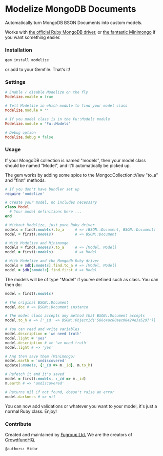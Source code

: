# Modelize MongoDB Documents
Automatically turn MongoDB BSON Documents into custom models.

Works with [the official Ruby MongoDB driver](https://docs.mongodb.com/ruby-driver/master/quick-start/), or [the fantastic Minimongo](https://github.com/fugroup/minimongo) if you want something easier.

### Installation
```ruby
gem install modelize
```
or add to your Gemfile. That's it!

### Settings
```ruby
# Enable / disable Modelize on the fly
Modelize.enable = true

# Tell Modelize in which module to find your model class
Modelize.module = ''

# If you model class is in the Fu::Models module
Modelize.module = 'Fu::Models'

# Debug option
Modelize.debug = false
```

### Usage
If your MongoDB collection is named "models", then your model class should be named "Model", and it'll automatically be picked up.

The gem works by adding some spice to the Mongo::Collection::View "to_a" and "first" methods.

```ruby
# If you don't have bundler set up
require 'modelize'

# Create your model, no includes necessary
class Model
  # Your model definitions here ...
end

# Without Modelize, just pure Ruby driver
models = find(:models).to_a     # => [BSON::Document, BSON::Document]
model = first(:models)          # => BSON::Document

# With Modelize and Minimongo
models = find(:models).to_a     # => [Model, Model]
model = first(:models)          # => Model

# With Modelize and the Mongodb Ruby driver
models = $db[:models].find.to_a # => [Model, Model]
model = $db[:models].find.first # => Model
```
The models will be of type "Model" if you've defined such as class. You can then do:
```ruby
model = first(:models)

# The original BSON::Document
model.doc # => BSON::Document instance

# The model class accepts any method that BSON::Document accepts
model.to_h # => {'_id' => BSON::ObjectId('586c4ac80aec08424e3a5287')}

# You can read and write variables
model.description = 'we need truth'
model.light = 'yes'
model.description # => 'we need truth'
model.light # => 'yes'

# And then save them (Minimongo)
model.earth = 'undiscovered'
update(:models, {:_id => m._id}, m.to_h)

# Refetch it and it's saved
model = first(:models, :_id => m._id)
m.earth # => 'undiscovered'

# Returns nil if not found, doesn't raise an error
model.darkness # => nil
```
You can now add validations or whatever you want to your model, it's just a normal Ruby class. Enjoy!

### Contribute
Created and maintained by [Fugroup Ltd.](https://www.fugroup.net) We are the creators of [CrowdfundHQ.](https://crowdfundhq.com)

`@authors: Vidar`
